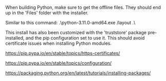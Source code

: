 When building Python, make sure to get the offline files. They should end up in the 'Files' folder with the installer.

Similar to this command:
.\python-3.11.0-amd64.exe /layout .\

This install has also been customized with the 'truststore' package pre-installed, and the pip configuration set to use it.
This should avoid certificate issues when installing Python modules.

https://pip.pypa.io/en/stable/topics/https-certificates/

https://pip.pypa.io/en/stable/topics/configuration/

https://packaging.python.org/en/latest/tutorials/installing-packages/
